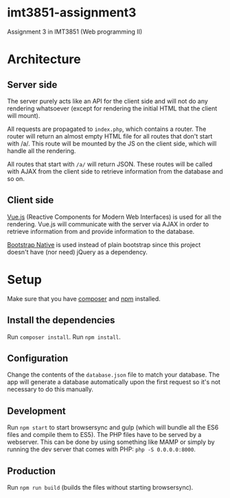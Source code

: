 # imt3851-assignment3
Assignment 3 in IMT3851 (Web programming II)

# Architecture

## Server side
The server purely acts like an API for the client side and will not do any
rendering whatsoever (except for rendering the initial HTML that the client
will mount).

All requests are propagated to `index.php`, which contains a router. The router
will return an almost empty HTML file for all routes that don't start with /a/.
This route will be mounted by the JS on the client side, which will handle all the
rendering.

All routes that start with `/a/` will return JSON. These routes will be called
with AJAX from the client side to retrieve information from the database and
so on.

## Client side
[Vue.js](http://vuejs.org/) (Reactive Components for Modern Web Interfaces) is
used for all the rendering. Vue.js will communicate with the server via AJAX in
order to retrieve information from and provide information to the database.

[Bootstrap Native](https://github.com/thednp/bootstrap.native) is used instead of
plain bootstrap since this project doesn't have (nor need) jQuery as a dependency.

# Setup
Make sure that you have [composer](https://getcomposer.org/) and
[npm](https://www.npmjs.com/) installed.

## Install the dependencies
Run `composer install`.
Run `npm install`.

## Configuration
Change the contents of the `database.json` file to match your database. The app
will generate a database automatically upon the first request so it's not
necessary to do this manually.

## Development
Run `npm start` to start browsersync and gulp (which will bundle all the ES6 files
and compile them to ES5).
The PHP files have to be served by a webserver. This can be done by using
something like MAMP or simply by running the dev server that comes with
PHP: `php -S 0.0.0.0:8000`.

## Production
Run `npm run build` (builds the files without starting browsersync).
